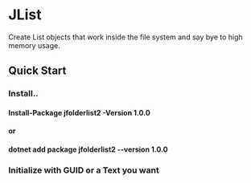 # JList
Create  List objects that work inside the file system and say bye to high memory usage.
## Quick Start
### Install..
#### Install-Package jfolderlist2 -Version 1.0.0
#### or
#### dotnet add package jfolderlist2 --version 1.0.0
### Initialize with GUID or a Text you want

